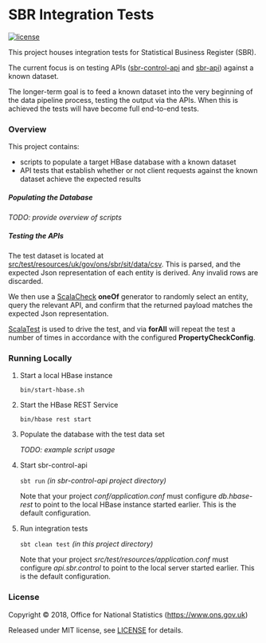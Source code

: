 # SBR Integration Tests
[![license](https://img.shields.io/github/license/mashape/apistatus.svg)](./LICENSE)

This project houses integration tests for Statistical Business Register (SBR).

The current focus is on testing APIs ([sbr-control-api](https://github.com/ONSdigital/sbr-control-api) and
[sbr-api](https://github.com/ONSdigital/sbr-control-api)) against a known dataset.

The longer-term goal is to feed a known dataset into the very beginning of the data pipeline process,
testing the output via the APIs.  When this is achieved the tests will have become full end-to-end tests.

### Overview

This project contains:
* scripts to populate a target HBase database with a known dataset
* API tests that establish whether or not client requests against the known dataset achieve the expected results

##### Populating the Database
_TODO: provide overview of scripts_

##### Testing the APIs

The test dataset is located at [src/test/resources/uk/gov/ons/sbr/sit/data/csv](https://github.com/ONSdigital/sbr-int-test/tree/master/src/test/resources/uk/gov/ons/sbr/sit/data/csv).
This is parsed, and the expected Json representation of each entity is derived.  Any invalid rows are discarded.

We then use a [ScalaCheck](https://www.scalacheck.org/) __oneOf__ generator to randomly select an entity,
query the relevant API, and confirm that the returned payload matches the expected Json representation.

[ScalaTest](http://www.scalatest.org/user_guide/generator_driven_property_checks) is used to drive the test,
and via __forAll__ will repeat the test a number of times in accordance with the configured __PropertyCheckConfig__.


### Running Locally
1. Start a local HBase instance

   ```bin/start-hbase.sh```

2. Start the HBase REST Service

   ```bin/hbase rest start```

3. Populate the database with the test data set

   _TODO: example script usage_

4. Start sbr-control-api

   ```sbt run``` _(in sbr-control-api project directory)_

   Note that your project _conf/application.conf_ must configure _db.hbase-rest_ to point to the local HBase instance
   started earlier.  This is the default configuration.

5. Run integration tests

   ```sbt clean test``` _(in this project directory)_

   Note that your project _src/test/resources/application.conf_ must configure _api.sbr.control_ to point to the local
   server started earlier.  This is the default configuration.


### License

Copyright © 2018, Office for National Statistics (https://www.ons.gov.uk)

Released under MIT license, see [LICENSE](./LICENSE) for details.
